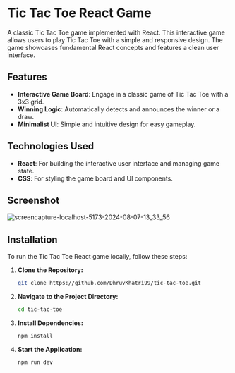 # Tic Tac Toe React Game

A classic Tic Tac Toe game implemented with React. This interactive game allows users to play Tic Tac Toe with a simple and responsive design. The game showcases fundamental React concepts and features a clean user interface.

## Features

- **Interactive Game Board**: Engage in a classic game of Tic Tac Toe with a 3x3 grid.
- **Winning Logic**: Automatically detects and announces the winner or a draw.
- **Minimalist UI**: Simple and intuitive design for easy gameplay.

## Technologies Used

- **React**: For building the interactive user interface and managing game state.
- **CSS**: For styling the game board and UI components.

## Screenshot
![screencapture-localhost-5173-2024-08-07-13_33_56](https://github.com/user-attachments/assets/6947e675-5289-46f4-b3c8-b7e98f4ee295)


## Installation

To run the Tic Tac Toe React game locally, follow these steps:

1. **Clone the Repository:**
   ```bash
   git clone https://github.com/DhruvKhatri99/tic-tac-toe.git
   ```
2. **Navigate to the Project Directory:**
     ```bash
   cd tic-tac-toe
     ```
3. **Install Dependencies:**
   ```bash
   npm install
   ```
4. **Start the Application:**
   ```bash
   npm run dev
   ```


